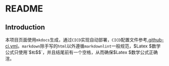 # README

## Introduction

本项目页面使用`mkdocs`生成，通过`CICD`实现自动部署，`CICD`配置文件参考[.github-ci.yml](https://github.com/cagoya/ZZHZJU.github.io/blob/main/.github/workflows/.github-ci.yml)。`markdown`除手写的`html`以外遵循`markdownlint`一般规范，$Latex $数学公式只使用`$`和`$$`，并且结尾前有一个空格，从而确保$Latex $数学公式正确渲。